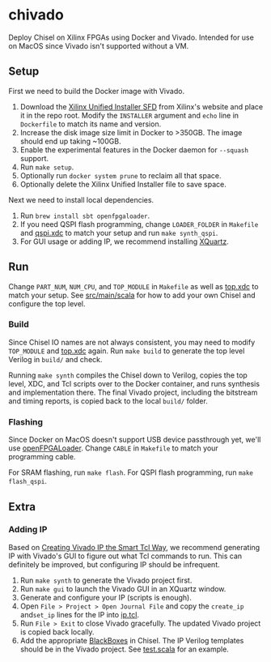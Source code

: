 # chivado

Deploy Chisel on Xilinx FPGAs using Docker and Vivado. Intended for use on MacOS since Vivado isn't supported without a VM.

## Setup

First we need to build the Docker image with Vivado.

1. Download the [Xilinx Unified Installer SFD](https://www.xilinx.com/support/download.html) from Xilinx's website and place it in the repo root. Modify the `INSTALLER` argument and `echo` line in `Dockerfile` to match its name and version.
1. Increase the disk image size limit in Docker to >350GB. The image should end up taking ~100GB.
1. Enable the experimental features in the Docker daemon for `--squash` support.
1. Run `make setup`.
1. Optionally run `docker system prune` to reclaim all that space.
1. Optionally delete the Xilinx Unified Installer file to save space.

Next we need to install local dependencies.

1. Run `brew install sbt openfpgaloader`.
1. If you need QSPI flash programming, change `LOADER_FOLDER` in `Makefile` and [qspi.xdc](src/main/script/qspi.xdc) to match your setup and run `make synth_qspi`.
1. For GUI usage or adding IP, we recommend installing [XQuartz](https://www.xquartz.org).

## Run

Change `PART_NUM`, `NUM_CPU`, and `TOP_MODULE` in `Makefile` as well as [top.xdc](src/main/script/top.xdc) to match your setup. See [src/main/scala](src/main/scala) for how to add your own Chisel and configure the top level.

### Build

Since Chisel IO names are not always consistent, you may need to modify `TOP_MODULE` and [top.xdc](src/main/script/top.xdc) again. Run `make build` to generate the top level Verilog in `build/` and check.

Running `make synth` compiles the Chisel down to Verilog, copies the top level, XDC, and Tcl scripts over to the Docker container, and runs synthesis and implementation there. The final Vivado project, including the bitstream and timing reports, is copied back to the local `build/` folder.

### Flashing

Since Docker on MacOS doesn't support USB device passthrough yet, we'll use [openFPGALoader](https://github.com/trabucayre/openFPGALoader). Change `CABLE` in `Makefile` to match your programming cable.

For SRAM flashing, run `make flash`. For QSPI flash programming, run `make flash_qspi`.

## Extra

### Adding IP

Based on [Creating Vivado IP the Smart Tcl Way](https://grittyengineer.com/creating-vivado-ip-the-smart-tcl-way/), we recommend generating IP with Vivado's GUI to figure out what Tcl commands to run. This can definitely be improved, but configuring IP should be infrequent.

1. Run `make synth` to generate the Vivado project first.
1. Run `make gui` to launch the Vivado GUI in an XQuartz window.
1. Generate and configure your IP (scripts is enough).
1. Open `File > Project > Open Journal File` and copy the `create_ip` and`set_ip` lines for the IP into [ip.tcl](src/main/script/ip.tcl).
1. Run `File > Exit` to close Vivado gracefully. The updated Vivado project is copied back locally.
1. Add the appropriate [BlackBoxes](https://www.chisel-lang.org/chisel3/docs/explanations/blackboxes.html) in Chisel. The IP Verilog templates should be in the Vivado project. See [test.scala](src/main/scala/test/Test.scala) for an example.
